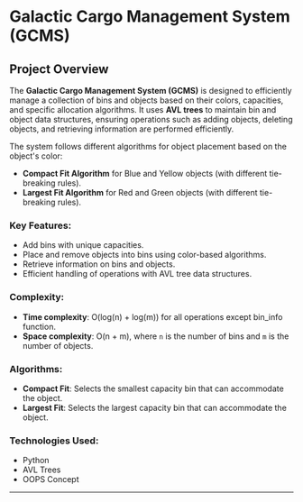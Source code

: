 # Galactic Cargo Management System (GCMS)

## Project Overview
The **Galactic Cargo Management System (GCMS)** is designed to efficiently manage a collection of bins and objects based on their colors, capacities, and specific allocation algorithms. It uses **AVL trees** to maintain bin and object data structures, ensuring operations such as adding objects, deleting objects, and retrieving information are performed efficiently.

The system follows different algorithms for object placement based on the object's color:
- **Compact Fit Algorithm** for Blue and Yellow objects (with different tie-breaking rules).
- **Largest Fit Algorithm** for Red and Green objects (with different tie-breaking rules).

### Key Features:
- Add bins with unique capacities.
- Place and remove objects into bins using color-based algorithms.
- Retrieve information on bins and objects.
- Efficient handling of operations with AVL tree data structures.

### Complexity:
- **Time complexity**: O(log(n) + log(m)) for all operations except bin_info function.
- **Space complexity**: O(n + m), where `n` is the number of bins and `m` is the number of objects.

### Algorithms:
- **Compact Fit**: Selects the smallest capacity bin that can accommodate the object.
- **Largest Fit**: Selects the largest capacity bin that can accommodate the object.

### Technologies Used:
- Python
- AVL Trees
- OOPS Concept

---
